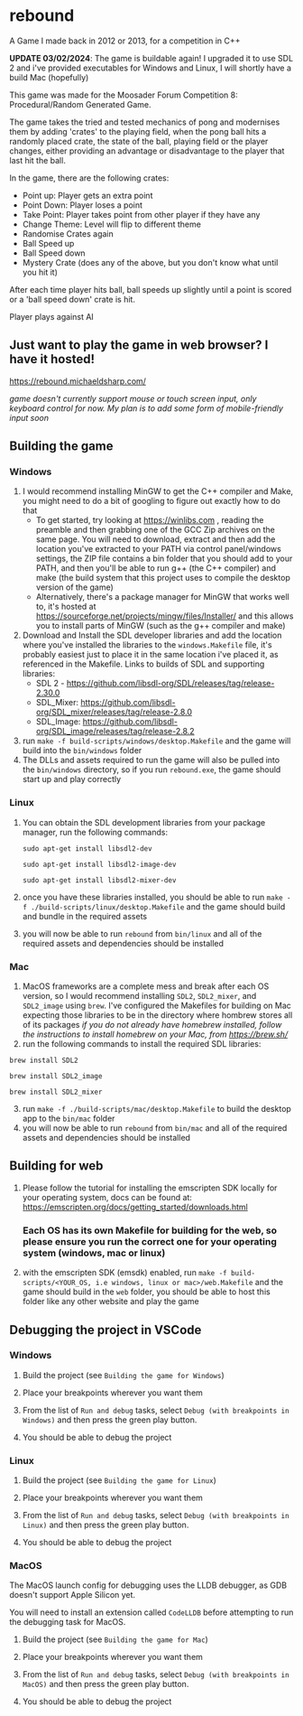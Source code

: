 # rebound

A Game I made back in 2012 or 2013, for a competition in C++

**UPDATE 03/02/2024**: The game is buildable again! I upgraded it to use SDL 2 and i've provided executables for Windows and Linux, I will shortly have a build Mac (hopefully)

This game was made for the Moosader Forum Competition 8: Procedural/Random Generated Game.

The game takes the tried and tested mechanics of pong and modernises them by adding 'crates' to the playing field,
when the pong ball hits a randomly placed crate, the state of the ball, playing field or the player changes, either
providing an advantage or disadvantage to the player that last hit the ball.

In the game, there are the following crates:

- Point up: Player gets an extra point
- Point Down: Player loses a point
- Take Point: Player takes point from other player if they have any
- Change Theme: Level will flip to different theme
- Randomise Crates again
- Ball Speed up
- Ball Speed down
- Mystery Crate (does any of the above, but you don't know what until you hit it)

After each time player hits ball, ball speeds up slightly until a point is scored or a 'ball speed down' crate is hit.

Player plays against AI

## Just want to play the game in web browser? I have it hosted!
https://rebound.michaeldsharp.com/

_game doesn't currently support mouse or touch screen input, only keyboard control for now. My plan is to add some form of mobile-friendly input soon_

## Building the game
### Windows

1. I would recommend installing MinGW to get the C++ compiler and Make, you might need to do a bit of googling to figure out exactly how to do that
   * To get started, try looking at https://winlibs.com , reading the preamble and then grabbing one of the GCC Zip archives on the same page. You will need to download, extract and then add the location you've extracted to your PATH via control panel/windows settings, the ZIP file contains a bin folder that you should add to your PATH, and then you'll be able to run g++ (the C++ compiler) and make (the build system that this project uses to compile the desktop version of the game)
   * Alternatively, there's a package manager for MinGW that works well to, it's hosted at https://sourceforge.net/projects/mingw/files/Installer/ and this allows you to install parts of MinGW (such as the g++ compiler and make)
3. Download and Install the SDL developer libraries and add the location where you've installed the libraries to the `windows.Makefile` file, it's probably easiest just to place it in the same location i've placed it, as referenced in the Makefile.
   Links to builds of SDL and supporting libraries:
   * SDL 2 - https://github.com/libsdl-org/SDL/releases/tag/release-2.30.0
   * SDL_Mixer: https://github.com/libsdl-org/SDL_mixer/releases/tag/release-2.8.0
   * SDL_Image: https://github.com/libsdl-org/SDL_image/releases/tag/release-2.8.2
5. run `make -f build-scripts/windows/desktop.Makefile` and the game will build into the `bin/windows` folder
6. The DLLs and assets required to run the game will also be pulled into the `bin/windows` directory, so if you run `rebound.exe`, the game should start up and play correctly

### Linux

1. You can obtain the SDL development libraries from your package manager, run the following commands:
   
   `sudo apt-get install libsdl2-dev`
   
   `sudo apt-get install libsdl2-image-dev`
   
   `sudo apt-get install libsdl2-mixer-dev`

3. once you have these libraries installed, you should be able to run `make -f ./build-scripts/linux/desktop.Makefile` and the game should build and bundle in the required assets
4. you will now be able to run `rebound` from `bin/linux` and all of the required assets and dependencies should be installed

### Mac

1. MacOS frameworks are a complete mess and break after each OS version, so I would recommend installing `SDL2`, `SDL2_mixer`, and `SDL2_image` using `brew`. I've configured the Makefiles for building on Mac expecting those libraries to be in the directory where hombrew stores all of its packages
_if you do not already have homebrew installed, follow the instructions to install homebrew on your Mac, from https://brew.sh/_
2. run the following commands to install the required SDL libraries:

`brew install SDL2`

`brew install SDL2_image`

`brew install SDL2_mixer`

3. run `make -f ./build-scripts/mac/desktop.Makefile` to build the desktop app to the `bin/mac` folder
4. you will now be able to run `rebound` from `bin/mac` and all of the required assets and dependencies should be installed

## Building for web

1. Please follow the tutorial for installing the emscripten SDK locally for your operating system, docs can be found at: https://emscripten.org/docs/getting_started/downloads.html

   ### **Each OS has its own Makefile for building for the web, so please ensure you run the correct one for your operating system (windows, mac or linux)**

2. with the emscripten SDK (emsdk) enabled, run `make -f build-scripts/<YOUR_OS, i.e windows, linux or mac>/web.Makefile` and the game should build in the `web` folder, you should be able to host this folder like any other website and play the game


## Debugging the project in VSCode

### Windows

1. Build the project (see `Building the game for Windows`)

2. Place your breakpoints wherever you want them

3. From the list of `Run and debug` tasks, select `Debug (with breakpoints in Windows)` and then press the green play button.

4. You should be able to debug the project


### Linux
1. Build the project (see `Building the game for Linux`)

2. Place your breakpoints wherever you want them

3. From the list of `Run and debug` tasks, select `Debug (with breakpoints in Linux)` and then press the green play button.

4. You should be able to debug the project


### MacOS
The MacOS launch config for debugging uses the LLDB debugger, as GDB doesn't support Apple Silicon yet.

You will need to install an extension called `CodeLLDB` before attempting to run the debugging task for MacOS.

1. Build the project (see `Building the game for Mac`)

2. Place your breakpoints wherever you want them

3. From the list of `Run and debug` tasks, select `Debug (with breakpoints in MacOS)` and then press the green play button.

4. You should be able to debug the project

